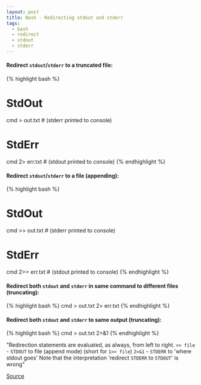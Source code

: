 ```yaml
---
layout: post
title: Bash - Redirecting stdout and stderr
tags:
  - bash
  - redirect
  - stdout
  - stderr
---
```


#### Redirect `stdout`/`stderr` to a truncated file:

{% highlight bash %}
# StdOut
cmd > out.txt # (stderr printed to console)
# StdErr
cmd 2> err.txt # (stdout printed to console)
{% endhighlight %}

#### Redirect `stdout`/`stderr` to a file (appending):

{% highlight bash %}
# StdOut
cmd >> out.txt # (stderr printed to console)
# StdErr
cmd 2>> err.txt # (stdout printed to console)
{% endhighlight %}

#### Redirect both `stdout` and `stderr` in same command to different files (truncating):

{% highlight bash %}
cmd > out.txt 2> err.txt
{% endhighlight %}

#### Redirect both `stdout` and `stderr` to same output (truncating):

{% highlight bash %}
cmd > out.txt 2>&1
{% endhighlight %}

"Redirection statements are evaluated, as always, from left to right. `>> file` - `STDOUT` to file (append mode) (short for `1>> file`) `2>&1` - `STDERR` to 'where stdout goes' Note that the interpretation 'redirect `STDERR` to `STDOUT`' is wrong"

[Source](http://stackoverflow.com/questions/876239/how-can-i-redirect-and-append-both-stdout-and-stderr-to-a-file-with-bash)